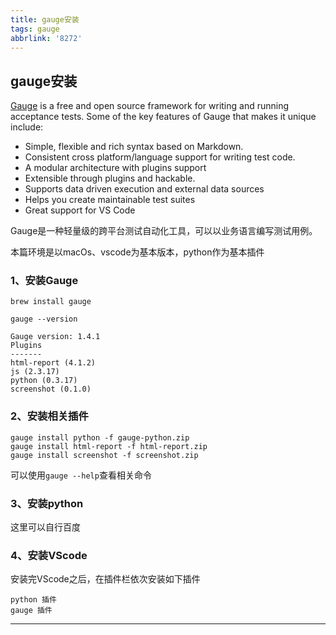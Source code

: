 ```yaml
---
title: gauge安装
tags: gauge
abbrlink: '8272'
---
```


## gauge安装

[Gauge](https://docs.gauge.org/overview.html?os=macos&language=python&ide=vscode) is a free and open source framework for writing and running acceptance tests. Some of the key features of Gauge that makes it unique include:

- Simple, flexible and rich syntax based on Markdown.
- Consistent cross platform/language support for writing test code.
- A modular architecture with plugins support
- Extensible through plugins and hackable.
- Supports data driven execution and external data sources
- Helps you create maintainable test suites
- Great support for VS Code

Gauge是一种轻量级的跨平台测试自动化工具，可以以业务语言编写测试用例。

本篇环境是以macOs、vscode为基本版本，python作为基本插件

### 1、安装Gauge

~~~
brew install gauge
~~~

~~~
gauge --version

Gauge version: 1.4.1
Plugins
-------
html-report (4.1.2)
js (2.3.17)
python (0.3.17)
screenshot (0.1.0)
~~~

### 2、安装相关插件

~~~
gauge install python -f gauge-python.zip
gauge install html-report -f html-report.zip
gauge install screenshot -f screenshot.zip
~~~

可以使用`gauge --help`查看相关命令

### 3、安装python

这里可以自行百度

### 4、安装VScode

安装完VScode之后，在插件栏依次安装如下插件

~~~
python 插件
gauge 插件
~~~

---